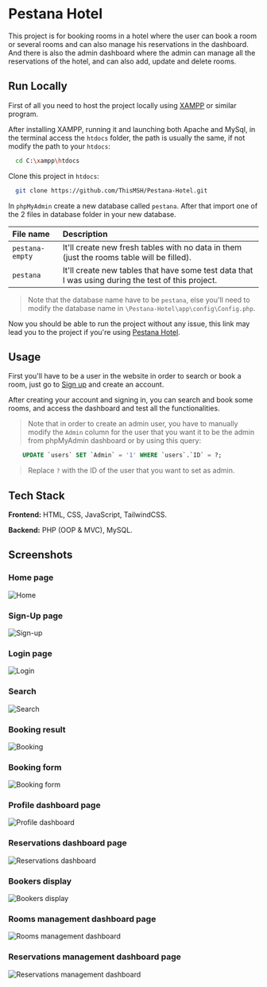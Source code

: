 
# Pestana Hotel

This project is for booking rooms in a hotel where the user can book a room or several rooms and can also manage his reservations in the dashboard. And there is also the admin dashboard where the admin can manage all the reservations of the hotel, and can also add, update and delete rooms.



## Run Locally

First of all you need to host the project locally using [XAMPP](https://www.apachefriends.org/) or similar program.

After installing XAMPP, running it and launching both Apache and MySql, in the terminal access the `htdocs` folder, the path is usually the same, if not modify the path to your `htdocs`:

```bash
  cd C:\xampp\htdocs
```

Clone this project in `htdocs`:

```bash
  git clone https://github.com/ThisMSH/Pestana-Hotel.git
```

In `phpMyAdmin` create a new database called `pestana`. After that import one of the 2 files in database folder in your new database.

| File name | Description                       |
| :-------- | :-------------------------------- |
| `pestana-empty`      | It'll create new fresh tables with no data in them (just the rooms table will be filled). |
| `pestana`      | It'll create new tables that have some test data that I was using during the test of this project. |

> Note that the database name have to be `pestana`, else you'll need to modify the database name in `\Pestana-Hotel\app\config\Config.php`.

Now you should be able to run the project without any issue, this link may lead you to the project if you're using [Pestana Hotel](http://localhost/Pestana-Hotel/).

## Usage

First you'll have to be a user in the website in order to search or book a room, just go to [Sign up](http://localhost/Pestana-Hotel/signup/register) and create an account.

After creating your account and signing in, you can search and book some rooms, and access the dashboard and test all the functionalities.

> Note that in order to create an admin user, you have to manually modify the `Admin` column for the user that you want it to be the admin from phpMyAdmin dashboard or by using this query:

```sql
    UPDATE `users` SET `Admin` = '1' WHERE `users`.`ID` = ?;
```

> Replace `?` with the ID of the user that you want to set as admin.


## Tech Stack

**Frontend:** HTML, CSS, JavaScript, TailwindCSS.

**Backend:** PHP (OOP & MVC), MySQL.


## Screenshots

### Home page
![Home](https://cdn.discordapp.com/attachments/1093953286404575333/1093953391241203853/localhost_Pestana-Hotel_.png?ex=67df9ebd&is=67de4d3d&hm=51ccffe4cfb0048a63693ce0078c51d37c4427d460be4decb88cb4b83e0603bf&)

### Sign-Up page
![Sign-up](https://cdn.discordapp.com/attachments/1093953286404575333/1093953391627075614/localhost_Pestana-Hotel_signup_register.png?ex=67df9ebd&is=67de4d3d&hm=b37b250b656bd840fdb5519c96fae2ab10e9131b30abb808f5ad135a4b2af474&)

### Login page
![Login](https://cdn.discordapp.com/attachments/1093953286404575333/1093953392163950703/localhost_Pestana-Hotel_signin_login.png?ex=67df9ebd&is=67de4d3d&hm=1b6f51f7658ccf0f8c79564d2685ea3ca765d4c73e9b4310decb51a53b7d3a16&)

### Search
![Search](https://cdn.discordapp.com/attachments/1093953286404575333/1093953392583376947/localhost_Pestana-Hotel_home_index.png?ex=67df9ebd&is=67de4d3d&hm=131effe235953e120bb99b84ea54bb8f1335bebfd65b4ee6b0eaf94ef7c768a9&)

### Booking result
![Booking](https://cdn.discordapp.com/attachments/1093953286404575333/1093953392851828796/localhost_Pestana-Hotel_booking_search.png?ex=67df9ebd&is=67de4d3d&hm=eeba471d7e1f9753927e10f9514a09f9fe774aa9e6c29298a22fc89a8f475715&)

### Booking form
![Booking form](https://cdn.discordapp.com/attachments/1093953286404575333/1093953393204138146/localhost_Pestana-Hotel_booking_search_1.png?ex=67df9ebd&is=67de4d3d&hm=106a15cc59085df3e2cfd0643ff5dbd8cd2cf645955a4dcdd0da906e2173c145&)

### Profile dashboard page
![Profile dashboard](https://cdn.discordapp.com/attachments/1093953286404575333/1093953428583104553/localhost_Pestana-Hotel_dashboard_my_profile.png?ex=67df9ec6&is=67de4d46&hm=2774da9aa5992bc091bd40c51ed80c8614de729df6a06901d084ffa128cf82e6&)

### Reservations dashboard page
![Reservations dashboard](https://cdn.discordapp.com/attachments/1093953286404575333/1093953428805390357/localhost_Pestana-Hotel_dashboard_my_booking.png?ex=67df9ec6&is=67de4d46&hm=65864b168e5f235a7701db9c612637cf735a41facd6d585f01435efc50520c82&)

### Bookers display
![Bookers display](https://cdn.discordapp.com/attachments/1093953286404575333/1093953429052862464/localhost_Pestana-Hotel_dashboard_my_booking_1.png?ex=67df9ec6&is=67de4d46&hm=3e2c6c0a112c097b03e37df6b15d64f7b52fc2e67a0d327ad8778088dba1e019&)

### Rooms management dashboard page
![Rooms management dashboard](https://cdn.discordapp.com/attachments/1093953286404575333/1093953429283553290/localhost_Pestana-Hotel_dashboard_rooms_manage.png?ex=67df9ec6&is=67de4d46&hm=5309a6ef070a525790d363c0b25055b5276f6679ce224e88ef1ed0ae82d41fec&)

### Reservations management dashboard page
![Reservations management dashboard](https://cdn.discordapp.com/attachments/1093953286404575333/1093953429556170772/localhost_Pestana-Hotel_dashboard_actived.png?ex=67df9ec6&is=67de4d46&hm=aeb72a1e5fcdb4a0527d2ebffbf89a4366dcb9cfd06db7a04bfda58ef59d0c59&)
